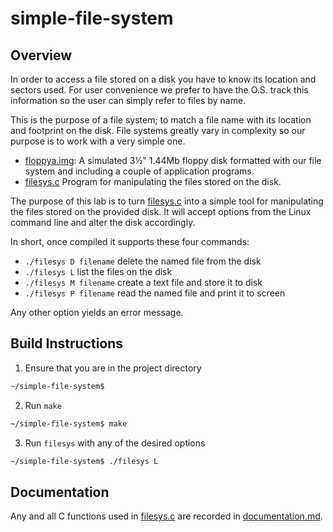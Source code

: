 # simple-file-system

## Overview

In order to access a file stored on a disk you have to know its location and sectors used. For user convenience we prefer to have the O.S. track this information so the user can simply refer to files by name.

This is the purpose of a file system; to match a file name with its location and footprint on the disk. File systems greatly vary in complexity so our purpose is to work with a very simple one.

* [floppya.img](floppya.img): A simulated 3½" 1.44Mb floppy disk formatted with our file system and including a couple of application programs.
* [filesys.c](filesys.c) Program for manipulating the files stored on the disk.

The purpose of this lab is to turn [filesys.c](filesys.c) into a simple tool for manipulating the files stored on the provided disk. It will accept options from the Linux command line and alter the disk accordingly.

In short, once compiled it supports these four commands:
* `./filesys D filename` delete the named file from the disk
* `./filesys L` list the files on the disk
* `./filesys M filename` create a text file and store it to disk
* `./filesys P filename` read the named file and print it to screen

Any other option yields an error message.

## Build Instructions
1) Ensure that you are in the project directory
```bash
~/simple-file-system$
```
2) Run `make`
```bash
~/simple-file-system$ make
```
3) Run `filesys` with any of the desired options
```bash
~/simple-file-system$ ./filesys L
```
## Documentation
Any and all C functions used in [filesys.c](filesys.c) are recorded in [documentation.md](documentation.md).
